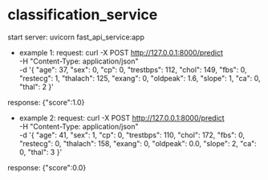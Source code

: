 # classification_service

start server: uvicorn fast_api_service:app

- example 1:
request:
curl -X POST http://127.0.0.1:8000/predict \
     -H "Content-Type: application/json" \
     -d '{
           "age": 37,
           "sex": 0,
           "cp": 0,
           "trestbps": 112,
           "chol": 149,
           "fbs": 0,
           "restecg": 1,
           "thalach": 125,
           "exang": 0,
           "oldpeak": 1.6,
           "slope": 1,
           "ca": 0,
           "thal": 2
         }'

response:
{"score":1.0}

- example 2:
request:
curl -X POST http://127.0.0.1:8000/predict \
     -H "Content-Type: application/json" \
     -d '{
           "age": 41,
           "sex": 1,
           "cp": 0,
           "trestbps": 110,
           "chol": 172,
           "fbs": 0,
           "restecg": 0,
           "thalach": 158,
           "exang": 0,
           "oldpeak": 0.0,
           "slope": 2,
           "ca": 0,
           "thal": 3
         }'

response:
{"score":0.0}